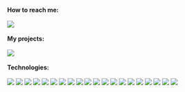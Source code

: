 <strong>How to reach me:</strong>
<br><br>
<a href="mailto:andrewkagotho7@live.com?subject=Hello">
<img src="https://img.shields.io/badge/email-fff?style=for-the-badge&logo=gmail">
</a>
<br><br>
<strong>My projects:</strong>
<br><br>
<a href="https://andrewkagotho.github.io/portfolio/">
<img src="https://img.shields.io/badge/portfolio-fff?style=for-the-badge&logo=googlechrome">
</a>
<br><br>
<strong>Technologies:</strong>
<br><br>
<img src="https://img.shields.io/badge/typescript-323767?style=for-the-badge&logo=typescript">
<img src="https://img.shields.io/badge/javascript-42498a?style=for-the-badge&logo=javascript">
<img src="https://img.shields.io/badge/vue-535cac?style=for-the-badge&logo=vue.js">
<img src="https://img.shields.io/badge/react-323767?style=for-the-badge&logo=react">
<img src="https://img.shields.io/badge/d3-42498a?style=for-the-badge&logo=d3">
<img src="https://img.shields.io/badge/mui-535cac?style=for-the-badge&logo=mui">
<img src="https://img.shields.io/badge/sass-323767?style=for-the-badge&logo=sass">
<img src="https://img.shields.io/badge/less-42498a?style=for-the-badge&logo=less">
<img src="https://img.shields.io/badge/node.js-535cac?style=for-the-badge&logo=node.js">
<img src="https://img.shields.io/badge/deno-323767?style=for-the-badge&logo=deno">
<img src="https://img.shields.io/badge/express-42498a?style=for-the-badge&logo=express">
<img src="https://img.shields.io/badge/mongodb-535cac?style=for-the-badge&logo=mongodb">
<img src="https://img.shields.io/badge/aws-323767?style=for-the-badge&logo=amazonwebservices">
<img src="https://img.shields.io/badge/firebase-42498a?style=for-the-badge&logo=firebase">
<img src="https://img.shields.io/badge/supabase-535cac?style=for-the-badge&logo=supabase">
<img src="https://img.shields.io/badge/mysql-323767?style=for-the-badge&logo=mysql">
<img src="https://img.shields.io/badge/vim-42498a?style=for-the-badge&logo=vim">
<img src="https://img.shields.io/badge/git-535cac?style=for-the-badge&logo=git">
<img src="https://img.shields.io/badge/sequelize-323767?style=for-the-badge&logo=sequelize">
<img src="https://img.shields.io/badge/postman-42498a?style=for-the-badge&logo=postman">
